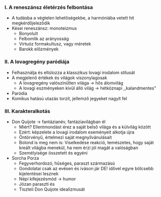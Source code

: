 ### I. A reneszánsz életérzés felbontása

- A tudásba a végtelen lehetőségekbe, a harmóniába vetett hit megkérdőjeleződik
- Kései reneszánsz: monoteizmus
	- Bonyolult
	- Felbomlik az arányosság
	- Virtuóz formakultusz, vagy méretek
	- Barokk előzmények

### II. A lovagregény paródiája

- Felhasználja és eltúlozza a klasszikus lovagi irodalom stílusát
- A megjelenő értékek és  világok viszonylagosak
	- A lovagregény valószínűtlen világa -> hős álomvilág
	- A lovagi eszményeken kívül álló világ -> hétköznapi ,,kalandmentes"
- Paródia
- Komikus hatású utazás torzít, jellemző jegyeket nagyít fel

### III. Karakteralkotás

- Don Quijote -> fantázianév, fantáziavilágban él
	- Miért? Ellentmondást érez a saját belső világa és a külvilág között
	- Ezért: képzelete a lovagi irodalom eseményeit alkotja újra
	- Öntörvényű, értelmezi saját megnyilvánulásait
	- Bolond is meg nem is: Viselkedése reakció, temészetes, hogy saját kreált világba menekül, ha nem érzi jól magát a valóságban
	- Személyisége összetett és egyéni
- Sorcha Porza
	- Fegyverhordozó, hűséges, paraszt származású
	- Gondolatai csak az evésen és iváson jár DE! idővel egyre bölcsebb kijelentései lesznek
	- Népi kifejezésmód -> humor
	- Józan paraszti és
	- Tiszteli Don Quijote idealizmusát